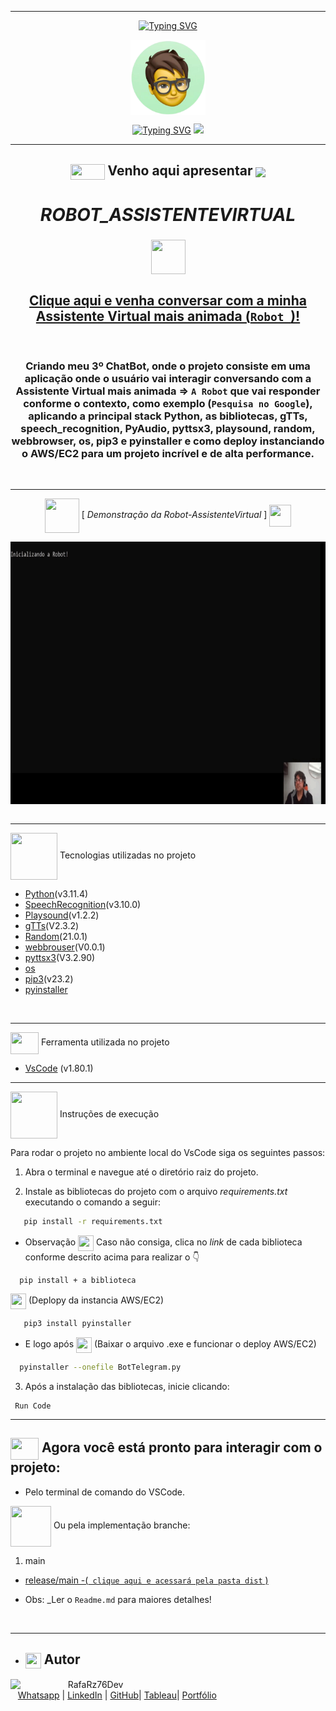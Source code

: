 ***
<div align="center">

[![Typing SVG](https://readme-typing-svg.herokuapp.com?font=Fira+Code&weight=700&size=25&pause=1000&color=6035DF&center=true&vCenter=true&width=435&lines=Olá👋+sou+Rafael+Raizer)](https://git.io/typing-svg)

<img height="120em" src="images/ImagemDevRafa.png"  align="center">

<a href="https://git.io/typing-svg" align="center"><img src="https://readme-typing-svg.herokuapp.com?font=Fira+Code&weight=700&size=24&pause=1000&color=120A2A&center=true&vCenter=true&width=435&lines=Desenvolvedor+Front+End+Júnior" alt="Typing SVG" /></a>  <img src="https://media.giphy.com/media/l1J9sBOqBIvnafnUc/giphy.gif" width="70">

***
## <img src="https://media.giphy.com/media/XwcRflO9HD0Sk6RaRM/giphy.gif" align="center" height="25" width="55">  Venho aqui apresentar  <img src="https://media.giphy.com/media/LmqitTYGsNMiWu3VWO/giphy.gif" align="center" width="55"> 

  
# **_ROBOT_ASSISTENTEVIRTUAL_**

### <img src="https://media.giphy.com/media/9TFBxN300KpCUI6sBD/giphy.gif" align="center" height="55" width="55"> 
## [Clique aqui e venha conversar com a minha Assistente Virtual mais animada (```Robot ```)!](https://github.com/RafaRz76Dev/ROBOT-ASSISTENTEVIRTUAL/raw/main/dist/main.exe)

<br>

###  Criando meu 3º ChatBot, onde o projeto consiste em uma aplicação onde o usuário vai interagir conversando com a Assistente Virtual mais animada => ``A Robot`` que vai responder conforme o contexto, como exemplo (```Pesquisa no Google```), aplicando a principal stack Python, as bibliotecas, gTTs,  speech_recognition, PyAudio, pyttsx3, playsound, random, webbrowser, os, pip3 e pyinstaller e como deploy instanciando o AWS/EC2 para um projeto incrível e de alta performance.

<br>

***
<img src= "https://media.giphy.com/media/3zSF3Gnr7cxMbi6WoP/giphy.gif" align="center" height="55" width="55"> [ _Demonstração da  Robot-AssistenteVirtual_ ]   <img src= "https://media.giphy.com/media/E5DzZsofmgxc9wjbhX/giphy.gif" align="center" height="35" width="35">

<img height="420em" src="images/readme-apresentacao.gif"  align="center">

<div align="left">

<br>

***

<img src="https://media.giphy.com/media/iT138SodaACo9LImgi/giphy.gif" align="center" height="75" width="75"> Tecnologias utilizadas no projeto

- [Python](https://www.python.org/)(v3.11.4)
- [SpeechRecognition](https://pypi.org/project/SpeechRecognition/)(v3.10.0)
- [Playsound](https://stackoverflow.com/questions/65851419/regarding-playsound-module)(v1.2.2)
- [gTTs](https://pypi.org/project/gTTS/)(V2.3.2)
- [Random](https://pypi.org/project/random2/)(21.0.1)
- [webbrouser](https://pypi.org/project/web-browser/)(V0.0.1)
- [pyttsx3](https://pypi.org/project/pyttsx3/)(V3.2.90)
- [os](https://docs.python.org/pt-br/3/library/os.html) 
- [pip3](https://pip.pypa.io/en/stable/getting-started/)(v23.2)
- [pyinstaller](https://pyinstaller.org/en/stable/)

<br>

***

<img src="https://media.giphy.com/media/SS8CV2rQdlYNLtBCiF/giphy.gif" align="center" height="35" width="45">  Ferramenta utilizada no projeto

- [VsCode](https://code.visualstudio.com/download) (v1.80.1)

***
<img src="https://media.giphy.com/media/G03qiKqY1nq9ioFiXt/giphy.gif" align="center" height="75" width="75">  Instruções de execução

Para rodar o projeto no ambiente local do VsCode siga os seguintes passos:

1. Abra o terminal e navegue até o diretório raiz do projeto.
   
2. Instale as bibliotecas do projeto com o arquivo _requirements.txt_ executando o comando a seguir:

```bash 
   pip install -r requirements.txt
```
- Observação <img src="https://media.giphy.com/media/fXQqNrqKATCNwq6zin/giphy.gif" align="center" height="25" width="25"> Caso não consiga, clica no _link_ de cada biblioteca conforme descrito acima para realizar o 👇

```
  pip install + a biblioteca
```

<img src="https://media.giphy.com/media/fXQqNrqKATCNwq6zin/giphy.gif" align="center" height="25" width="25"> (Deplopy da instancia AWS/EC2)
```bash 
   pip3 install pyinstaller
```

- E logo após
<img src="https://media.giphy.com/media/fXQqNrqKATCNwq6zin/giphy.gif" align="center" height="25" width="25"> (Baixar o arquivo .exe e funcionar o deploy AWS/EC2)
```bash 
  pyinstaller --onefile BotTelegram.py 
```

3. Após a instalação das bibliotecas, inicie clicando:

```
 Run Code
```

***

##  <img src="https://media.giphy.com/media/OMrq9FmUgObwogeL06/giphy.gif" align="center" height="35" width="45"> Agora você está pronto para interagir com o projeto:
   -  Pelo terminal de comando do VSCode.

<img src="https://media.giphy.com/media/u2pmTWUi0MXjyrMaVj/giphy.gif" align="center" height="65" width="65"> Ou pela implementação branche: 

1. main  
  - [release/main -(``` clique aqui e acessará pela pasta dist``` )](https://github.com/RafaRz76Dev/ROBOT-ASSISTENTEVIRTUAL/tree/main)

-  Obs: _Ler o ``Readme.md`` para maiores detalhes!
  
<br>

***
   - ## <img src="https://media.giphy.com/media/ImmvDZ2c9xPR8gDvHV/giphy.gif" align="center" height="25" width="25"> Autor

<p>
    <img align=left margin=10 width=80 src="https://avatars.githubusercontent.com/u/87991807?v=4"/>
    <p>&nbsp&nbsp&nbspRafaRz76Dev<br>
    &nbsp&nbsp&nbsp<a href="https://api.whatsapp.com/send/?phone=47999327137">Whatsapp</a>&nbsp;|&nbsp;<a href="https://www.linkedin.com/in/rafael-raizer//">LinkedIn</a>&nbsp;|&nbsp;<a href="https://github.com/RafaRz76Dev">GitHub</a>|&nbsp;<a href="https://public.tableau.com/app/profile/rafael.raizer">Tableau</a>|&nbsp;<a href="https://portifolio-rafarz76dev.netlify.app/">Portfólio</a>&nbsp;</p>
</p>
